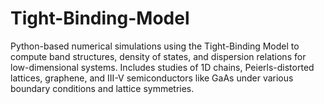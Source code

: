 # Tight-Binding-Model
Python-based numerical simulations using the Tight-Binding Model to compute band structures, density of states, and dispersion relations for low-dimensional systems. Includes studies of 1D chains, Peierls-distorted lattices, graphene, and III-V semiconductors like GaAs under various boundary conditions and lattice symmetries.
